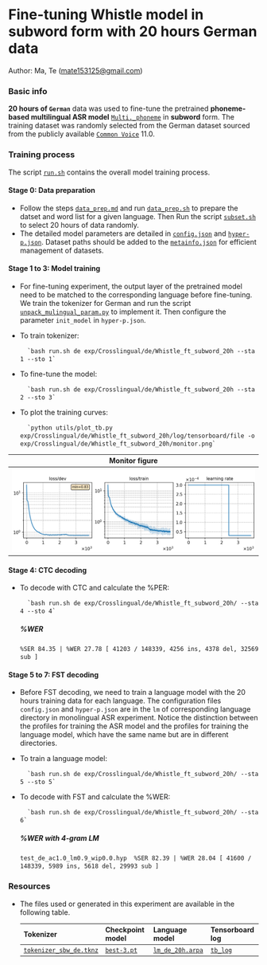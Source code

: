 # Fine-tuning Whistle model in subword form with 20 hours German data
Author: Ma, Te (mate153125@gmail.com)
### Basic info

__20 hours of `German`__ data was used to fine-tune the pretrained __phoneme-based multilingual ASR model__ [`Multi._phoneme`](../../../../../cv-lang10/exp/Multilingual/Multi._phoneme/readme.md) in __subword__ form. The training dataset was randomly selected from the German dataset sourced from the publicly available [`Common Voice`](https://commonvoice.mozilla.org/) 11.0. 


### Training process

The script [`run.sh`](../../../../../cv-lang10/run.sh) contains the overall model training process.

#### Stage 0: Data preparation
* Follow the steps [`data_prep.md`](../../../../../cv-lang10/local/data_prep.md) and run [`data_prep.sh`](../../../../../cv-lang10/local/data_prep.sh) to prepare the datset and word list for a given language. Then Run the script [`subset.sh`](../../../../../cv-lang10/local/tools/subset.sh) to select 20 hours of data randomly.
* The detailed model parameters are detailed in [`config.json`](config.json) and [`hyper-p.json`](hyper-p.json). Dataset paths should be added to the [`metainfo.json`](../../../data/metainfo.json) for efficient management of datasets.

#### Stage 1 to 3: Model training

* For fine-tuning experiment, the output layer of the pretrained model need to be matched to the corresponding language before fine-tuning. We train the tokenizer for German and run the script [`unpack_mulingual_param.py`](../../../../../cv-lang10/local/tools/unpack_mulingual_param.py) to implement it. Then configure the parameter `init_model` in `hyper-p.json`.

* To train tokenizer:

        `bash run.sh de exp/Crosslingual/de/Whistle_ft_subword_20h --sta 1 --sto 1`
* To fine-tune the model:

        `bash run.sh de exp/Crosslingual/de/Whistle_ft_subword_20h --sta 2 --sto 3`
* To plot the training curves:

        `python utils/plot_tb.py exp/Crosslingual/de/Whistle_ft_subword_20h/log/tensorboard/file -o exp/Crosslingual/de/Whistle_ft_subword_20h/monitor.png`

|     Monitor figure    |
|:-----------------------:|
|![tb-plot](./monitor.png)|

#### Stage 4: CTC decoding
* To decode with CTC and calculate the %PER:

        `bash run.sh de exp/Crosslingual/de/Whistle_ft_subword_20h/ --sta 4 --sto 4`

    ##### %WER
    ```
    %SER 84.35 | %WER 27.78 [ 41203 / 148339, 4256 ins, 4378 del, 32569 sub ]
    ```

#### Stage 5 to 7: FST decoding
* Before FST decoding, we need to train a language model with the 20 hours training data for each language. The configuration files `config.json` and `hyper-p.json` are in the `lm` of corresponding language directory in monolingual ASR experiment. Notice the distinction between the profiles for training the ASR model and the profiles for training the language model, which have the same name but are in different directories.
* To train a language model:

        `bash run.sh de exp/Crosslingual/de/Whistle_ft_subword_20h/ --sta 5 --sto 5`

* To decode with FST and calculate the %WER:

        `bash run.sh de exp/Crosslingual/de/Whistle_ft_subword_20h/ --sta 6`

    ##### %WER with 4-gram LM
    ```
    test_de_ac1.0_lm0.9_wip0.0.hyp  %SER 82.39 | %WER 28.04 [ 41600 / 148339, 5989 ins, 5618 del, 29993 sub ]
    ```

### Resources
* The files used or generated in this experiment are available in the following table.

    | Tokenizer | Checkpoint model | Language model | Tensorboard log |
    | ----------- | ----------- | ----------- | ----------- |
    | [`tokenizer_sbw_de.tknz`](http://cat-ckpt.oss-cn-beijing.aliyuncs.com/cat-multilingual/cv-lang10/dict/de/tokenizer_bpe1000.tknz?OSSAccessKeyId=LTAI5tF9KeigLW4UoLbK9vnJ&Expires=2064482451&Signature=NesGCXQWEJsA3EL7LTxi0MYZ6Tg%3D) | [`best-3.pt`](http://cat-ckpt.oss-cn-beijing.aliyuncs.com/cat-multilingual/cv-lang10/exp/de/Whistle_ft_subword_20h_best-3.pt?OSSAccessKeyId=LTAI5tF9KeigLW4UoLbK9vnJ&Expires=2064482623&Signature=6lwwTlNhf4xULTV%2BevgMMzeICt4%3D) | [`lm_de_20h.arpa`](http://cat-ckpt.oss-cn-beijing.aliyuncs.com/cat-multilingual/cv-lang10/dict/de/lm_de_20h_4gram.arpa?OSSAccessKeyId=LTAI5tF9KeigLW4UoLbK9vnJ&Expires=2064482337&Signature=0AyctdR9FPc7EEz6fod3JaQ4gc0%3D) | [`tb_log`](http://cat-ckpt.oss-cn-beijing.aliyuncs.com/cat-multilingual/cv-lang10/exp/de/tb_log_Whistle_ft_subword_20h.tar.gz?OSSAccessKeyId=LTAI5tF9KeigLW4UoLbK9vnJ&Expires=2064482763&Signature=%2FQR3bLDeMqK35gCsY8EkQRDCwOQ%3D) |